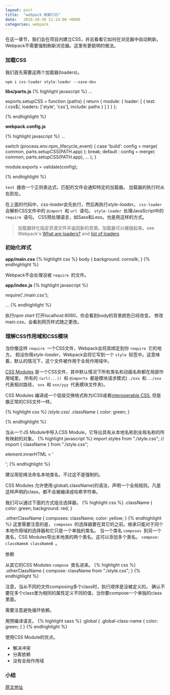 ```yaml
---
layout: post
title:  "webpack 刷新CSS"
date:   2016-10-30 11:14:00 +0800
categories: webpack
---
```


在这一章节，我们会在项目内建立CSS，并且看看它如何在浏览器中自动刷新。
Webpack不需要强制刷新浏览器。这里有更聪明的做法。

### 加载CSS
我们首先需要这两个加载器(loaders)。

 `npm i css-loader style-loader --save-dev `

**libs/parts.js**
{% highlight javascript %}
...

exports.setupCSS = function (paths) {
    return {
        module: {
            loader: [
                {
                    test: /\.css$/,
                    loaders: ['style', 'css'],
                    include: paths
                }
            ]
        }
    }
};

{% endhighlight %}

**webpack.config.js**

{% highlight javascript %}
...

switch (process.env.npm_lifecycle_event) {
    case 'build':
        config = merge(
            common,
            parts.setupCSS(PATH.app)
        );
        break;
    default :
        config = merge(
            common,
            parts.setupCSS(PATH.app),
            ...
        );
}

module.exports = validate(config);

{% endhighlight %}

 `test `接收一个正则表达式，匹配的文件会通知特定的加载器。
加载器的执行时从右到左。

在上面的代码中，*css-loader*会先执行，然后再执行*style-loader*。
 `css-loader `会解析CSS文件中的 `@import `和 `url `语句。
 `style-loader `处理JavaScript中的 `require `语句。
CSS预处理语言，如Sass和Less。也是用这样的方式。

> 加载器转化指定资源文件并返回新的资源。加载器可以被链起来。see Webpack's [What are loaders?](http://webpack.github.io/docs/using-loaders.html) and [list of loaders](http://webpack.github.io/docs/list-of-loaders.html)

### 初始化样式
**app/main.css**
{% highlight css %}
body {
    background: cornsilk;
}
{% endhighlight %}

Webpack不会处理没被 `require `的文件。

**app/index.js**
{% highlight javascript %}

require('./main.css');

...
{% endhighlight %}

执行*npm start* 打开localhost:8080，你会看到body的背景颜色已经改变。
修改main.css，会看到网页样式随之更改。

### 理解CSS作用域和CSS模块
当你像这样 `require `一个CSS文件，Webpack会将其绑定到你 `require `它的地方。
假设你用*style-loader*，Webpack会将它写到一个 `style `标签中。这意味着，默认的情况下，这个文件被作用于全局作用域中。

[CSS Modules](https://github.com/css-modules/css-modules)
是一个CSS文件，其中默认情况下所有类名和动画名称都在局部作用域里。
所有的 `(url(...)) `和 `@imports `都是模块请求模式( `./xxx `和 `../xxx `代表相对路径， `xxx `和 `xxx/yyy `代表模块文件夹)。

CSS Modules 编译成一个低级交换格式称为ICSS或者[interoperable CSS](https://github.com/css-modules/icss),
但是像正常的CSS文件一样。

{% highlight css %}
/*style.css*/
.className {
    color: green;
}

{% endhighlight %}

当从一个JS Module中导入CSS Module，它导出具有从本地名称到全局名称的所有映射的对象。
{% highlight javascript %}
import styles from "./style.css";
// import { className } from "./style.css";

element.innerHTML = '<div class="' + styles.className + '">';
{% endhighlight %}

建议用驼峰法命名本地类名，不过这不是强制的。

CSS Modules 允许使用:global(.className)的语法，声明一个全局规则。凡是这样声明的class，都不会被编译成哈希字符串。

我们可以通过下面的方式组合选择器。
{% highlight css %}
.className {
  color: green;
  background: red;
}

.otherClassName {
  composes: className;
  color: yellow;
}
{% endhighlight %}
这里需要注意的是， `composes `的选择器要在其它的之前。继承只能对于同个本地作用域的选择器和它只是一个单独的类名。
当一个类名 `composes `到另一个类名，CSS Modules导出本地类的两个类名。这可以添加多个类名。
 `compose: classNameA classNameB `。

依赖

从其它的CSS Modules `compose `类名进来。
{% highlight css %}
.otherClassName {
    compose: className from "./style.css";
}
{% endhighlight %}

注意，当从不同的文件composing多个class时，执行顺序是没被定义的。
确认不要在多个class里为相同的属性定义不同的值，当你要compose一个单独的class里面。

需要注意避免循环依赖。

用预编译语言。
{% highlight sass %}
:global {
  .global-class-name {
    color: green;
  }
}
{% endhighlight %}

使用CSS Module的优点。
- 解决冲突
- 分离依赖
- 没有全局作用域

### 小结

[原文地址](http://survivejs.com/webpack/developing-with-webpack/refreshing-css/)